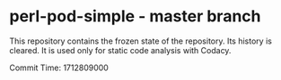 # perl-pod-simple - master branch

This repository contains the frozen state of the repository.
Its history is cleared. It is used only for static code
analysis with Codacy.

Commit Time: 1712809000